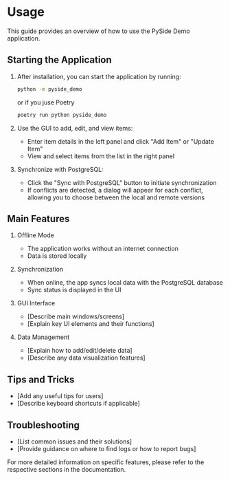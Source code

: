 # Usage

This guide provides an overview of how to use the PySide Demo application.

## Starting the Application

1. After installation, you can start the application by running:

   ```bash
   python -m pyside_demo
   ```

   or if you juse Poetry

   ```bash
   poetry run python pyside_demo
   ```

2. Use the GUI to add, edit, and view items:
   * Enter item details in the left panel and click "Add Item" or "Update Item"
   * View and select items from the list in the right panel

3. Synchronize with PostgreSQL:
   * Click the "Sync with PostgreSQL" button to initiate synchronization
   * If conflicts are detected, a dialog will appear for each conflict, allowing you to choose between the local and remote versions

## Main Features

1. Offline Mode
   * The application works without an internet connection
   * Data is stored locally

2. Synchronization
   * When online, the app syncs local data with the PostgreSQL database
   * Sync status is displayed in the UI

3. GUI Interface
   * [Describe main windows/screens]
   * [Explain key UI elements and their functions]

4. Data Management
   * [Explain how to add/edit/delete data]
   * [Describe any data visualization features]

## Tips and Tricks

* [Add any useful tips for users]
* [Describe keyboard shortcuts if applicable]

## Troubleshooting

* [List common issues and their solutions]
* [Provide guidance on where to find logs or how to report bugs]

For more detailed information on specific features, please refer to the respective sections in the documentation.

